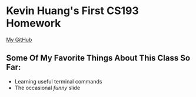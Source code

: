 # Kevin Huang's First CS193 Homework

[My GitHub](https://github.com/inner-LMNt)

## Some Of My Favorite Things About This Class So Far:
- Learning useful terminal commands
- The occasional _funny_ slide

<!---
### Markdown

Markdown is a lightweight and easy-to-use syntax for styling your writing. It includes conventions for


```markdown
Syntax highlighted code block

# Header 1
## Header 2
### Header 3

- Bulleted
- List

1. Numbered
2. List

**Bold** and _Italic_ and `Code` text

[Link](url) and ![Image](src)
```
--->
